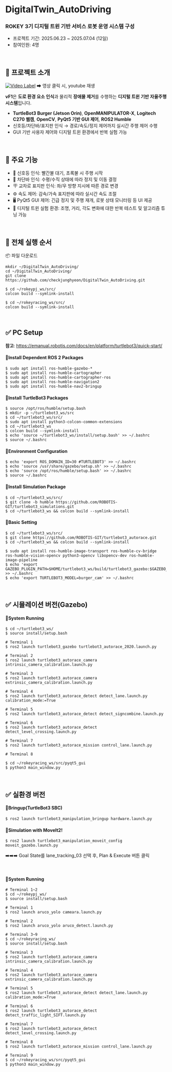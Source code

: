 # DigitalTwin_AutoDriving

### ROKEY 3기 디지털 트윈 기반 서비스 로봇 운영 시스템 구성
- 프로젝트 기간: 2025.06.23 ~ 2025.07.04 (12일)
- 참여인원: 4명

<br>

## 🎥 프로젝트 소개
[![Video Label](http://img.youtube.com/vi/pKlhblwV81o/0.jpg)](https://youtu.be/pKlhblwV81o)
  ➡ 영상 클릭 시, youtube 재생
  
**vF1**은 **도로 환경 요소 인식**과 물리적 **장애물 제거**를 수행하는 **디지털 트윈 기반 자율주행 시스템**입니다.
- **TurtleBot3 Burger (Jetson Orin)**, **OpenMANIPULATOR-X**, **Logitech C270 웹캠**,
**OpenCV**, **PyQt5 기반 GUI 제어**, **ROS2 Humble**
- 신호등/차단바/표지판 인식 → 경로/속도/정지 제어까지 실시간 주행 제어 수행
- GUI 기반 사용자 제어와 디지털 트윈 환경에서 반복 실험 가능

<br>

## 🔧 주요 기능
- 🚦 신호등 인식: 빨간불 대기, 초록불 시 주행 시작
- 🛑 차단바 인식: 수평/수직 상태에 따라 정지 및 이동 결정
- 🪧 교차로 표지판 인식: 좌/우 방향 지시에 따른 경로 변경
- ⚙️ 속도 제어: 감속/가속 표지판에 따라 실시간 속도 조절
- 🖥️ PyQt5 GUI 제어: 긴급 정지 및 주행 재개, 로봇 상태 모니터링 등 UI 제공
- 🧪 디지털 트윈 실험 환경: 조명, 거리, 각도 변화에 대한 반복 테스트 및 알고리즘 튜닝 가능

<br>

## 🚀 전체 실행 순서

📦 파일 다운로드
```
mkdir ~/DigitalTwin_AutoDriving/
cd ~/DigitalTwin_AutoDriving/
git clone https://github.com/checkjunghyeon/DigitalTwin_AutoDriving.git

$ cd ~/rokeypj_ws/src/
colcon build --symlink-install

$ cd ~/rokeyracing_ws/src/
colcon build --symlink-install
```

<br>

## ✅ PC Setup
**참고**: https://emanual.robotis.com/docs/en/platform/turtlebot3/quick-start/
#### 🔹Install Dependent ROS 2 Packages
```
$ sudo apt install ros-humble-gazebo-*
$ sudo apt install ros-humble-cartographer
$ sudo apt install ros-humble-cartographer-ros
$ sudo apt install ros-humble-navigation2
$ sudo apt install ros-humble-nav2-bringup
```

#### 🔹Install TurtleBot3 Packages
```
$ source /opt/ros/humble/setup.bash
$ mkdir -p ~/turtlebot3_ws/src
$ cd ~/turtlebot3_ws/src/
$ sudo apt install python3-colcon-common-extensions
$ cd ~/turtlebot3_ws
$ colcon build --symlink-install
$ echo 'source ~/turtlebot3_ws/install/setup.bash' >> ~/.bashrc
$ source ~/.bashrc
```

#### 🔹Environment Configuration
```
$ echo 'export ROS_DOMAIN_ID=30 #TURTLEBOT3' >> ~/.bashrc
$ echo 'source /usr/share/gazebo/setup.sh' >> ~/.bashrc
$ echo 'source /opt/ros/humble/setup.bash' >> ~/.bashrc
$ source ~/.bashrc
```

#### 🔹Install Simulation Package
```
$ cd ~/turtlebot3_ws/src/
$ git clone -b humble https://github.com/ROBOTIS-GIT/turtlebot3_simulations.git
$ cd ~/turtlebot3_ws && colcon build --symlink-install
```

#### 🔹Basic Setting
```
$ cd ~/turtlebot3_ws/src/
$ git clone https://github.com/ROBOTIS-GIT/turtlebot3_autorace.git
$ cd ~/turtlebot3_ws && colcon build --symlink-install

$ sudo apt install ros-humble-image-transport ros-humble-cv-bridge ros-humble-vision-opencv python3-opencv libopencv-dev ros-humble-image-pipeline
$ echo 'export GAZEBO_PLUGIN_PATH=$HOME/turtlebot3_ws/build/turtlebot3_gazebo:$GAZEBO_PLUGIN_PATH' >> ~/.bashrc
$ echo 'export TURTLEBOT3_MODEL=burger_cam' >> ~/.bashrc
```

<br>

## ✅ 시뮬레이션 버전(Gazebo)
#### 🔹System Running
```
$ cd ~/turtlebot3_ws/
$ source install/setup.bash

# Terminal 1
$ ros2 launch turtlebot3_gazebo turtlebot3_autorace_2020.launch.py

# Terminal 2
$ ros2 launch turtlebot3_autorace_camera intrinsic_camera_calibration.launch.py

# Terminal 3
$ ros2 launch turtlebot3_autorace_camera extrinsic_camera_calibration.launch.py

# Terminal 4
$ ros2 launch turtlebot3_autorace_detect detect_lane.launch.py calibration_mode:=True

# Terminal 5
$ ros2 launch turtlebot3_autorace_detect detect_signcombine.launch.py

# Terminal 6
$ ros2 launch turtlebot3_autorace_detect detect_level_crossing.launch.py

# Terminal 7
$ ros2 launch turtlebot3_autorace_mission control_lane.launch.py
```

```
# Terminal 8

$ cd ~/rokeyracing_ws/src/pyqt5_gui
$ python3 main_window.py
```

<br>

## ✅ 실환경 버전

#### 🔹Bringup(TurtleBot3 SBC)
```
$ ros2 launch turtlebot3_manipulation_bringup hardware.launch.py
```

#### 🔹Simulation with MoveIt2!
```
$ ros2 launch turtlebot3_manipulation_moveit_config moveit_gazebo.launch.py
```
➡️➡️➡️ Goal State를 lane_tracking_03 선택 후, Plan & Execute 버튼 클릭

<br>

#### 🔹System Running
```
# Terminal 1~2
$ cd ~/rokeypj_ws/
$ source install/setup.bash

# Terminal 1
$ ros2 launch aruco_yolo cameara.launch.py

# Terminal 2
$ ros2 launch aruco_yolo aruco_detect.launch.py
```

```
# Terminal 3~9
$ cd ~/rokeyracing_ws/
$ source install/setup.bash

# Terminal 3
$ ros2 launch turtlebot3_autorace_camera intrinsic_camera_calibration.launch.py

# Terminal 4
$ ros2 launch turtlebot3_autorace_camera extrinsic_camera_calibration.launch.py

# Terminal 5
$ ros2 launch turtlebot3_autorace_detect detect_lane.launch.py calibration_mode:=True

# Terminal 6
$ ros2 launch turtlebot3_autorace_detect detect_traffic_light_SIFT.launch.py

# Terminal 7
$ ros2 launch turtlebot3_autorace_detect detect_level_crossing.launch.py

# Terminal 8
$ ros2 launch turtlebot3_autorace_mission control_lane.launch.py
```

```
# Terminal 9
$ cd ~/rokeyracing_ws/src/pyqt5_gui
$ python3 main_window.py
```
